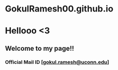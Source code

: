 # GokulRamesh00.github.io

# Hellooo <3
## Welcome to my page!!

### Official Mail ID [gokul.ramesh@uconn.edu]

